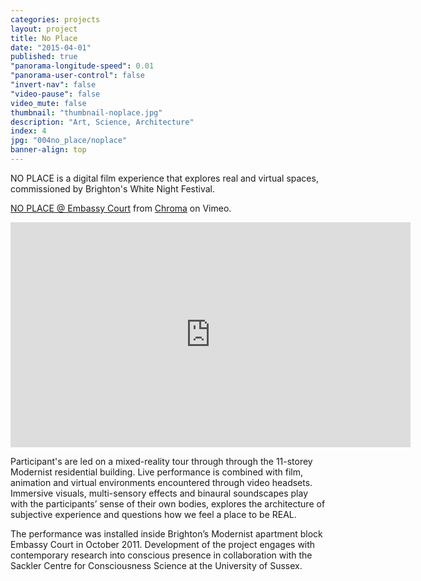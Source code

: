 ```yaml
---
categories: projects
layout: project
title: No Place
date: "2015-04-01"
published: true
"panorama-longitude-speed": 0.01
"panorama-user-control": false
"invert-nav": false
"video-pause": false
video_mute: false
thumbnail: "thumbnail-noplace.jpg"
description: "Art, Science, Architecture"
index: 4
jpg: "004no_place/noplace"
banner-align: top
---
```


NO PLACE is a digital film experience that explores real and virtual spaces, commissioned by Brighton's White Night Festival.

[NO PLACE @ Embassy Court](https://vimeo.com/39438558) from [Chroma](https://vimeo.com/chromaspace) on Vimeo.

<iframe src="http://player.vimeo.com/video/39438558?byline=0&portrait=0" width="640" height="360" frameborder="0" webkitAllowFullScreen mozallowfullscreen allowFullScreen></iframe>


Participant's are led on a mixed-reality tour through through the 11-storey Modernist residential building. Live performance is combined with film, animation and virtual environments encountered through video headsets. Immersive visuals, multi-sensory effects and binaural soundscapes play with the participants’ sense of their own bodies, explores the architecture of subjective experience and questions how we feel a place to be REAL.

The performance was installed inside Brighton’s Modernist apartment block Embassy Court in October 2011. Development of the project engages with contemporary research into conscious presence in collaboration with the Sackler Centre for Consciousness Science at the University of Sussex.
